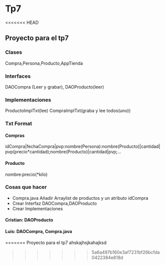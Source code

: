 # Tp7
<<<<<<< HEAD
## Proyecto para el tp7
### Clases
Compra,Persona,Producto,AppTienda
### Interfaces
DAOCompra (Leer y grabar), DAOProducto(leer)
### Implementaciones
ProductoImplTxt(lee)
CompraImplTxt(graba y lee todos(uno))
### Txt Format
#### Compras
idCompra|fechaCompra|pvp:nombre(Persona):nombre(Producto)|cantidad|pvp(precio*cantidad);nombre(Producto)|cantidad|pvp;...
#### Producto
nombre:precio(*kilo)

### Cosas que hacer
* Compra.java Añadir Arraylist de productos y un atributo idCompra
* Crear Interfaz DAOCompra,DAOProducto
* Crear Implementaciones

#### Cristian: DAOProducto
#### Luis: DAOCompra, Compra.java
=======
Proyecto para el tp7
ahskajhsjkahajksd
>>>>>>> 5a6a497b160e3af7231bf26bcfda0422384e818d

